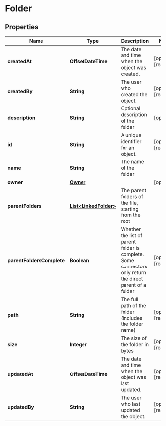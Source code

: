 

# Folder


## Properties

| Name | Type | Description | Notes |
|------------ | ------------- | ------------- | -------------|
|**createdAt** | **OffsetDateTime** | The date and time when the object was created. |  [optional] [readonly] |
|**createdBy** | **String** | The user who created the object. |  [optional] [readonly] |
|**description** | **String** | Optional description of the folder |  [optional] |
|**id** | **String** | A unique identifier for an object. |  [optional] [readonly] |
|**name** | **String** | The name of the folder |  |
|**owner** | [**Owner**](Owner.md) |  |  [optional] |
|**parentFolders** | [**List&lt;LinkedFolder&gt;**](LinkedFolder.md) | The parent folders of the file, starting from the root |  |
|**parentFoldersComplete** | **Boolean** | Whether the list of parent folder is complete. Some connectors only return the direct parent of a folder |  [optional] [readonly] |
|**path** | **String** | The full path of the folder (includes the folder name) |  [optional] [readonly] |
|**size** | **Integer** | The size of the folder in bytes |  [optional] [readonly] |
|**updatedAt** | **OffsetDateTime** | The date and time when the object was last updated. |  [optional] [readonly] |
|**updatedBy** | **String** | The user who last updated the object. |  [optional] [readonly] |



